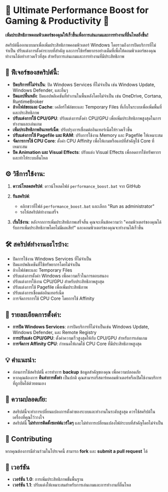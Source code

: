 # 🚀 Ultimate Performance Boost for Gaming & Productivity 🚀

**เพิ่มประสิทธิภาพคอมพิวเตอร์ของคุณให้เร็วขึ้นเพื่อการเล่นเกมและการทำงานที่ลื่นไหลยิ่งขึ้น!**

สคริปต์นี้ออกแบบมาเพื่อเพิ่มประสิทธิภาพคอมพิวเตอร์ Windows โดยรวมถึงการปิดบริการที่ไม่จำเป็น ปรับแต่งการตั้งค่าระบบที่สำคัญ และการใช้ทรัพยากรอย่างเต็มที่เพื่อให้คอมพิวเตอร์ของคุณทำงานได้อย่างรวดเร็วที่สุด สำหรับการเล่นเกมและการทำงานที่มีประสิทธิภาพ

## 🔧 ฟีเจอร์ของสคริปต์นี้:

- **ปิดบริการที่ไม่จำเป็น**: ปิด Windows Services ที่ไม่จำเป็น เช่น Windows Update, Windows Defender, และอื่นๆ
- **ปิดแอปพื้นหลัง**: ปิดแอปพลิเคชันที่ทำงานในพื้นหลังโดยไม่จำเป็น เช่น OneDrive, Cortana, RuntimeBroker
- **ล้างไฟล์ขยะและ Cache**: เคลียร์ไฟล์ขยะและ Temporary Files ที่เก็บในระบบเพื่อเพิ่มพื้นที่และประสิทธิภาพ
- **ปรับแต่งการใช้ CPU/GPU**: ปรับแต่งการตั้งค่า CPU/GPU เพื่อเพิ่มประสิทธิภาพสูงสุดในการทำงานและเล่นเกม
- **เพิ่มประสิทธิภาพอินเทอร์เน็ต**: ปรับปรุงการเชื่อมต่ออินเทอร์เน็ตให้รวดเร็วขึ้น
- **ปรับแต่งการใช้ Pagefile และ RAM**: ปรับการใช้งาน Memory และ Pagefile ให้เหมาะสม
- **จัดการการใช้ CPU Core**: ตั้งค่า CPU Affinity เพื่อให้เกมหรือแอปที่สำคัญใช้ Core ที่เหมาะสม
- **ปิด Animation และ Visual Effects**: ปรับแต่ง Visual Effects เพื่อลดการใช้ทรัพยากรและทำให้ระบบลื่นไหล

## ⚙️ วิธีการใช้งาน:

1. **ดาวน์โหลดสคริปต์**: 
   ดาวน์โหลดไฟล์ `performance_boost.bat` จาก GitHub

2. **รันสคริปต์**:
   - คลิกขวาที่ไฟล์ `performance_boost.bat` และเลือก "Run as administrator"
   - รอให้สคริปต์ทำงานเสร็จ

3. **เริ่มใช้งาน**:
   หลังจากการเพิ่มประสิทธิภาพเสร็จสิ้น คุณจะเห็นข้อความว่า "คอมพิวเตอร์ของคุณได้รับการเพิ่มประสิทธิภาพโดยไม่มีผลเสีย!" และคอมพิวเตอร์ของคุณจะทำงานได้เร็วขึ้น

## 🛠️ สคริปต์ทำงานอะไรบ้าง:

- ปิดการใช้งาน Windows Services ที่ไม่จำเป็น
- ปิดแอปพลิเคชันที่ใช้ทรัพยากรโดยไม่จำเป็น
- ล้างไฟล์ขยะและ Temporary Files
- ปรับแต่งการตั้งค่า Windows เพื่อความเร็วในการตอบสนอง
- ปรับแต่งการใช้งาน CPU/GPU สำหรับประสิทธิภาพสูงสุด
- ปรับแต่งการใช้ Pagefile เพื่อเพิ่มประสิทธิภาพ
- ปรับแต่งการเชื่อมต่ออินเทอร์เน็ต
- การจัดการการใช้ CPU Core โดยการใช้ Affinity

## 📄 รายละเอียดการตั้งค่า:

- **การปิด Windows Services**: การปิดบริการที่ไม่จำเป็นเช่น Windows Update, Windows Defender, และ Remote Registry
- **การปรับแต่ง CPU/GPU**: ตั้งค่าความเร็วสูงสุดให้กับ CPU/GPU สำหรับการเล่นเกม
- **การจัดการ Affinity CPU**: กำหนดให้เกมใช้ CPU Core ที่มีประสิทธิภาพสูงสุด

## 💡 คำแนะนำ:

- ก่อนการใช้สคริปต์นี้ ควรทำการ **backup** ข้อมูลสำคัญของคุณ เพื่อความปลอดภัย
- หากคุณต้องการ **คืนค่าการตั้งค่า** เป็นปกติ คุณสามารถรีสตาร์ทคอมพิวเตอร์หรือเปิดใช้งานบริการที่ถูกปิดได้ด้วยตนเอง

## 🔐 ความปลอดภัย:

- สคริปต์นี้จะทำการเปลี่ยนแปลงการตั้งค่าของระบบและทำงานในระดับสูงสุด ควรใช้สคริปต์ในเครื่องที่คุณไว้วางใจ
- สคริปต์นี้ **ไม่ทำการติดตั้งซอฟต์แวร์ใดๆ** และไม่ทำการเปลี่ยนแปลงไฟล์ระบบที่สำคัญโดยไม่จำเป็น

## 🤝 Contributing

หากคุณต้องการมีส่วนร่วมในโปรเจคนี้ สามารถ **fork** และ **submit a pull request** ได้

## 📅 เวอร์ชัน

- **เวอร์ชัน 1.0**: การเพิ่มประสิทธิภาพขั้นพื้นฐาน
- **เวอร์ชัน 1.1**: ปรับแต่งให้เหมาะสมสำหรับการเล่นเกมและการทำงานที่ลื่นไหล

